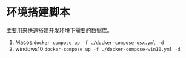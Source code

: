 # 环境搭建脚本
主要用来快速搭建开发环境下需要的数据库。
1. Macos:`docker-compose up -f ./docker-compose-osx.yml -d`
2. windows10:`docker-compose up -f ./docker-compose-win10.yml -d`